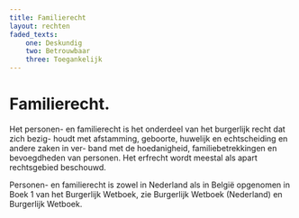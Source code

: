 ```yaml
---
title: Familierecht
layout: rechten
faded_texts: 
    one: Deskundig
    two: Betrouwbaar
    three: Toegankelijk
---
```


# Familierecht.

Het personen- en familierecht is het onderdeel van het burgerlijk recht dat zich bezig- houdt met afstamming, geboorte, huwelijk en echtscheiding en andere zaken in ver- band met de hoedanigheid, familiebetrekkingen en bevoegdheden van personen. Het erfrecht wordt meestal als apart rechtsgebied beschouwd.

Personen- en familierecht is zowel in Nederland als in België opgenomen in Boek 1 van het Burgerlijk Wetboek, zie Burgerlijk Wetboek (Nederland) en Burgerlijk Wetboek.